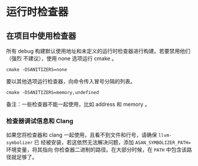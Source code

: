 # 运行时检查器

## 在项目中使用检查器

所有 debug 构建默认使用地址和未定义的运行时检查器进行构建。若要禁用他们（强烈
不建议），使用 none 选项运行 cmake 。

```shell
cmake -DSANITIZERS=none
```

要以其他选项运行检查器，向命令传入冒号分隔的列表。

```shell
cmake -DSANITIZERS=memory,undefined
```

备注：一些检查器不能一起使用，比如 address 和 memory 。

### 检查器调试信息和 Clang

如果您将检查器和 clang 一起使用，且看不到文件和行号，请确保 `llvm-symbolizer` 已
经被安装，若这依然无法解决问题，添加 `ASAN_SYMBOLIZER_PATH=` 环境变量，将其指向
你检查器二进制的路径。在大部分时候，在 `PATH` 中包含该路径就足够了。

